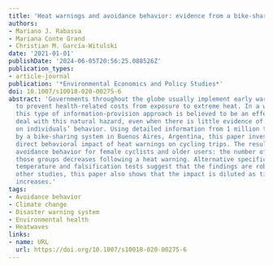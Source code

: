 ```yaml
---
title: 'Heat warnings and avoidance behavior: evidence from a bike-sharing system'
authors:
- Mariano J. Rabassa
- Mariana Conte Grand
- Christian M. García-Witulski
date: '2021-01-01'
publishDate: '2024-06-05T20:56:25.088526Z'
publication_types:
- article-journal
publication: '*Environmental Economics and Policy Studies*'
doi: 10.1007/s10018-020-00275-6
abstract: 'Governments throughout the globe usually implement early warning systems
  to prevent health-related costs from exposure to extreme heat. In a warming world,
  this type of information-provision approach is believed to be an effective way to
  deal with this natural hazard, even when there is little evidence of its influence
  on individuals’ behavior. Using detailed information from 1 million trips recorded
  by a bike-sharing system in Buenos Aires, Argentina, this paper investigates the
  direct behavioral impact of heat warnings on cycling trips. The results show substantial
  avoidance behavior for female cyclists and older users: the number of trips for
  those groups decreases following a heat warning. Alternative specifications for
  temperature and falsification tests suggest that the findings are robust. As in
  other studies, this paper also shows that the impact is diluted as time under alert
  increases.'
tags:
- Avoidance behavior
- Climate change
- Disaster warning system
- Environmental health
- Heatwaves
links:
- name: URL
  url: https://doi.org/10.1007/s10018-020-00275-6
---
```

